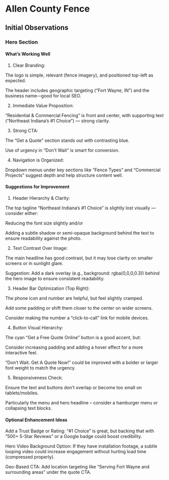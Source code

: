 # Allen County Fence 

## Initial Observations 

### Hero Section 

#### What’s Working Well

1. Clear Branding:

The logo is simple, relevant (fence imagery), and positioned top-left as expected.

The header includes geographic targeting (“Fort Wayne, IN”) and the business name—good for local SEO.

2. Immediate Value Proposition:

“Residential & Commercial Fencing” is front and center, with supporting text (“Northeast Indiana’s #1 Choice”) — strong clarity.

3. Strong CTA:

The “Get a Quote” section stands out with contrasting blue.

Use of urgency in “Don’t Wait” is smart for conversion.

4. Navigation is Organized:

Dropdown menus under key sections like “Fence Types” and “Commercial Projects” suggest depth and help structure content well.

#### Suggestions for Improvement

1. Header Hierarchy & Clarity:

The top tagline “Northeast Indiana’s #1 Choice” is slightly lost visually — consider either:

Reducing the font size slightly and/or

Adding a subtle shadow or semi-opaque background behind the text to ensure readability against the photo.

2. Text Contrast Over Image:

The main headline has good contrast, but it may lose clarity on smaller screens or in sunlight glare.

Suggestion: Add a dark overlay (e.g., background: rgba(0,0,0,0.3)) behind the hero image to ensure consistent readability.

3. Header Bar Optimization (Top Right):

The phone icon and number are helpful, but feel slightly cramped.

Add some padding or shift them closer to the center on wider screens.

Consider making the number a “click-to-call” link for mobile devices.

4. Button Visual Hierarchy:

The cyan “Get a Free Quote Online” button is a good accent, but:

Consider increasing padding and adding a hover effect for a more interactive feel.

“Don’t Wait. Get A Quote Now!” could be improved with a bolder or larger font weight to match the urgency.

5. Responsiveness Check:

Ensure the text and buttons don’t overlap or become too small on tablets/mobiles.

Particularly the menu and hero headline – consider a hamburger menu or collapsing text blocks.

#### Optional Enhancement Ideas

Add a Trust Badge or Rating: “#1 Choice” is great, but backing that with “500+ 5-Star Reviews” or a Google badge could boost credibility.

Hero Video Background Option: If they have installation footage, a subtle looping video could increase engagement without hurting load time (compressed properly).

Geo-Based CTA: Add location targeting like “Serving Fort Wayne and surrounding areas” under the quote CTA.